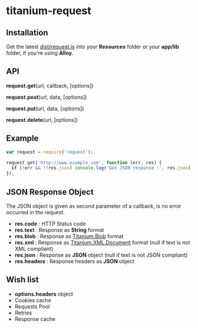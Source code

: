 # titanium-request

## Installation

Get the latest [dist/request.js](https://raw.github.com/dawicorti/titanium-request/master/dist/request.js) into your __Resources__ folder or your __app/lib__ folder, if you're using __Alloy__.

## API

__request.get__(url, callback, [options])

__request.post__(url, data, [options])

__request.put__(url, data, [options])

__request.delete__(url, [options])

## Example

```js
var request = require('request');

request.get('http://www.example.com', function (err, res) {
  if (!err && !!res.json) console.log('Got JSON response :', res.json);
});
```

## JSON Response Object

The JSON object is given as second parameter of a callback, is no error occurred in the request.

* __res.code__ : HTTP Status code
* __res.text__ : Response as __String__ format
* __res.blob__ : Response as [Titanium.Blob](http://docs.appcelerator.com/titanium/latest/#!/api/Titanium.Blob) format
* __res.xml__  : Response as [Titanium.XML.Document](http://docs.appcelerator.com/titanium/latest/#!/api/Titanium.XML.Document) format (null if text is not XML compliant)
* __res.json__ : Response as __JSON__ object (null if text is not JSON compliant)
* __res.headers__ : Response headers as __JSON__ object

## Wish list

* __options.headers__ object
* Cookies cache
* Requests Pool
* Retries
* Response cache
